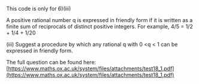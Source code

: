 This code is only for 6)(iii)

A positive rational number q is expressed in friendly form if it is written as a finite sum
of reciprocals of distinct positive integers. For example, 4/5 = 1/2 + 1/4 + 1/20

(iii) Suggest a procedure by which any rational q with 0 <q < 1 can be expressed in
friendly form.

The full question can be found here: [https://www.maths.ox.ac.uk/system/files/attachments/test18_1.pdf](https://www.maths.ox.ac.uk/system/files/attachments/test18_1.pdf)
